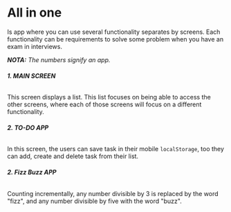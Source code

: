 # **All in one**

Is app where you can use several functionality separates by screens. Each functionality can be requirements to solve some problem when you have an exam in interviews.

_**NOTA:** The numbers signify an app._

###### **1. MAIN SCREEN**

This screen displays a list. This list focuses on being able to access the other screens, where each of those screens will focus on a different functionality.

###### **2. TO-DO APP**

In this screen, the users can save task in their mobile `localStorage`, too they can add, create and delete task from their list.

###### **2. Fizz Buzz APP**

Counting incrementally, any number divisible by 3 is replaced by the word "fizz", and any number divisible by five with the word "buzz".
